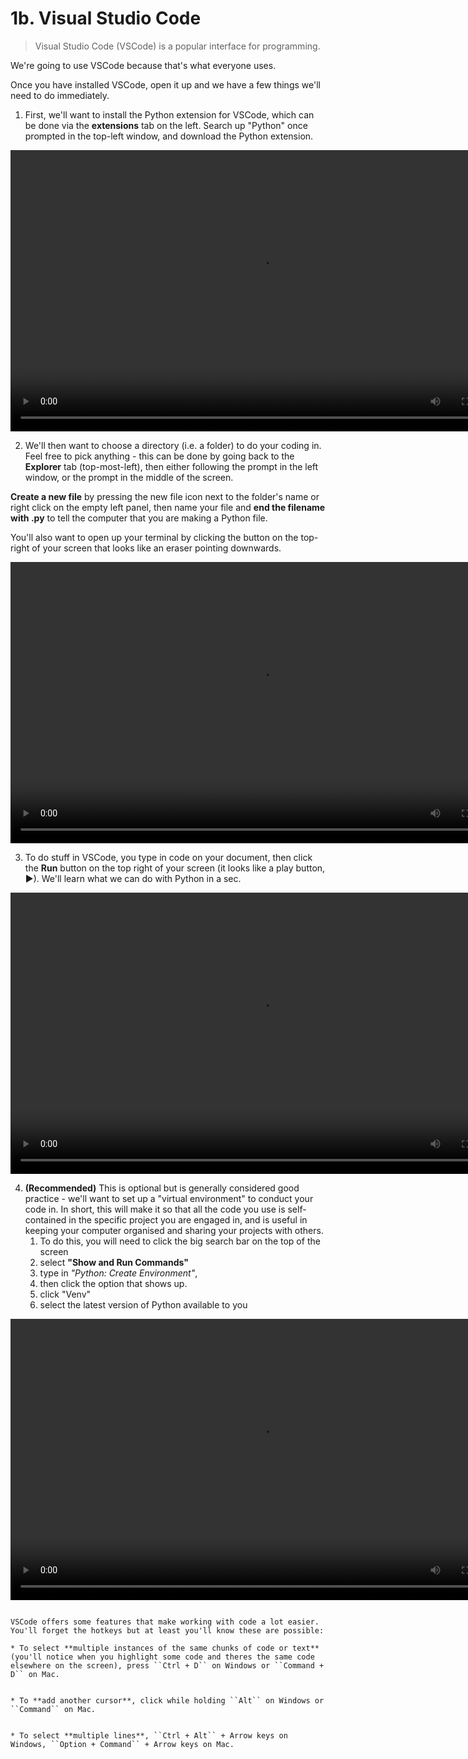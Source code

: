 # 1b. Visual Studio Code

> Visual Studio Code (VSCode) is a popular interface for programming. 

We're going to use VSCode because that's what everyone uses.

Once you have installed VSCode, open it up and we have a few things we'll need to do immediately.

1. First, we'll want to install the Python extension for VSCode, which can be done via the **extensions** tab on the left. Search up "Python" once prompted in the top-left window, and download the Python extension.

<video width="800" height="450" controls>
  <source src="video1-python.mp4" type="video/mp4">
  Your browser does not support the video tag.
</video>

2. We'll then want to choose a directory (i.e. a folder) to do your coding in. Feel free to pick anything - this can be done by going back to the **Explorer** tab (top-most-left), then either following the prompt in the left window, or the prompt in the middle of the screen.

**Create a new file** by pressing the new file icon next to the folder's name or right click on the empty left panel, then name your file and **end the filename with .py** to tell the computer that you are making a Python file.

You'll also want to open up your terminal by clicking the button on the top-right of your screen that looks like an eraser pointing downwards. 

<video width="800" height="450" controls>
  <source src="video2-newfile.mp4" type="video/mp4">
  Your browser does not support the video tag.
</video>

3. To do stuff in VSCode, you type in code on your document, then click the **Run** button on the top right of your screen (it looks like a play button, ▶). We'll learn what we can do with Python in a sec.

<video width="800" height="450" controls>
  <source src="video3-helloworld.mp4" type="video/mp4">
  Your browser does not support the video tag.
</video>

4. **(Recommended)** This is optional but is generally considered good practice - we'll want to set up a "virtual environment" to conduct your code in. In short, this will make it so that all the code you use is self-contained in the specific project you are engaged in, and is useful in keeping your computer organised and sharing your projects with others.
    1. To do this, you will need to click the big search bar on the top of the screen
    2. select **"Show and Run Commands"**
    3. type in *"Python: Create Environment"*, 
    4. then click the option that shows up. 
    5. click "Venv" 
    6. select the latest version of Python available to you

<video width="800" height="450" controls>
  <source src="video4-venv.mp4" type="video/mp4">
  Your browser does not support the video tag.

</video>

``` {admonition} Handy Shortcuts

VSCode offers some features that make working with code a lot easier. You'll forget the hotkeys but at least you'll know these are possible:

* To select **multiple instances of the same chunks of code or text** (you'll notice when you highlight some code and theres the same code elsewhere on the screen), press ``Ctrl + D`` on Windows or ``Command + D`` on Mac.


* To **add another cursor**, click while holding ``Alt`` on Windows or ``Command`` on Mac.


* To select **multiple lines**, ``Ctrl + Alt`` + Arrow keys on Windows, ``Option + Command`` + Arrow keys on Mac.

```